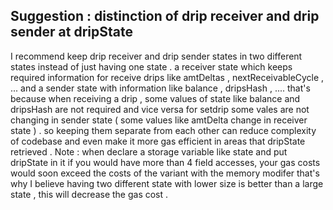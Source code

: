 ## Suggestion : distinction of drip receiver and drip sender at dripState 

I recommend keep drip receiver and drip sender states in two different states instead of just having one state . 
a receiver state which keeps required information for receive drips like amtDeltas , nextReceivableCycle , ... and a sender state with information like balance , dripsHash , .... 
that's because when receiving a drip ,  some values of state like balance and dripsHash are not required and vice versa for setdrip  some vales are not changing in sender state ( some values like amtDelta change in receiver state ) . 
so keeping them separate from each other can reduce complexity of codebase and even make it more gas efficient in areas that dripState retrieved . 
Note : when declare a storage variable like state and put dripState in it if you would have more than 4 field accesses, your gas costs would soon exceed the costs of the variant with the memory modifer that's why I believe having two different state with lower size is better than a large state , this will decrease the gas cost .
